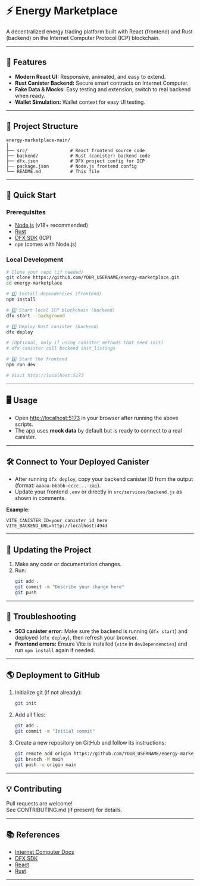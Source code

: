 # ⚡ Energy Marketplace

A decentralized energy trading platform built with React (frontend) and Rust (backend) on the Internet Computer Protocol (ICP) blockchain.

***

## 🌟 Features

- **Modern React UI:** Responsive, animated, and easy to extend.
- **Rust Canister Backend:** Secure smart contracts on Internet Computer.
- **Fake Data & Mocks:** Easy testing and extension, switch to real backend when ready.
- **Wallet Simulation:** Wallet context for easy UI testing.

***

## 📁 Project Structure

```
energy-marketplace-main/
│
├── src/                # React frontend source code
├── backend/            # Rust (canister) backend code
├── dfx.json            # DFX project config for ICP
├── package.json        # Node.js frontend config
└── README.md           # This file
```

***

## 🚀 Quick Start

### Prerequisites

- [Node.js](https://nodejs.org/) (v18+ recommended)
- [Rust](https://www.rust-lang.org/tools/install)
- [DFX SDK](https://internetcomputer.org/docs/current/developer-docs/setup/sdk-intro) (ICP)
- `npm` (comes with Node.js)

### Local Development 

```sh
# Clone your repo (if needed)
git clone https://github.com/YOUR_USERNAME/energy-marketplace.git
cd energy-marketplace

# 1️⃣ Install dependencies (frontend)
npm install

# 2️⃣ Start local ICP blockchain (backend)
dfx start --background

# 3️⃣ Deploy Rust canister (backend)
dfx deploy

# (Optional, only if using canister methods that need init)
# dfx canister call backend init_listings

# 4️⃣ Start the frontend
npm run dev

# Visit http://localhost:5173
```

***

## 🖥️ Usage

- Open [http://localhost:5173](http://localhost:5173) in your browser after running the above scripts.
- The app uses **mock data** by default but is ready to connect to a real canister.

***

## 🛠️ Connect to Your Deployed Canister

- After running `dfx deploy`, copy your backend canister ID from the output (format: `aaaaa-bbbbb-cccc...-cai`).
- Update your frontend `.env` or directly in `src/services/backend.js` as shown in comments.

**Example:**
```env
VITE_CANISTER_ID=your_canister_id_here
VITE_BACKEND_URL=http://localhost:4943
```

***

## 📝 Updating the Project

1. Make any code or documentation changes.
2. Run:
    ```sh
    git add .
    git commit -m "Describe your change here"
    git push
    ```

***

## 📢 Troubleshooting

- **503 canister error:** Make sure the backend is running (`dfx start`) and deployed (`dfx deploy`), then refresh your browser.
- **Frontend errors:** Ensure Vite is installed (`vite` in `devDependencies`) and run `npm install` again if needed.

***

## 🌎 Deployment to GitHub

1. Initialize git (if not already):
   ```sh
   git init
   ```
2. Add all files:
   ```sh
   git add .
   git commit -m "Initial commit"
   ```
3. Create a new repository on GitHub and follow its instructions:
   ```sh
   git remote add origin https://github.com/YOUR_USERNAME/energy-marketplace.git
   git branch -M main
   git push -u origin main
   ```

***

## 💡 Contributing

Pull requests are welcome!  
See CONTRIBUTING.md (if present) for details.

***

## 📚 References

- [Internet Computer Docs](https://internetcomputer.org/docs/current/developer-docs/)
- [DFX SDK](https://internetcomputer.org/docs/current/developer-docs/setup/sdk-intro)
- [React](https://react.dev/)
- [Rust](https://www.rust-lang.org/)

***
